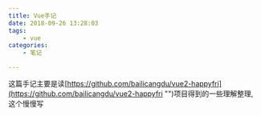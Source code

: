```yaml
---
title: Vue手记
date: 2018-09-26 13:28:03
tags: 
    - vue 
categories: 
    - 笔记

---
```



这篇手记主要是读[https://github.com/bailicangdu/vue2-happyfri](https://github.com/bailicangdu/vue2-happyfri "")项目得到的一些理解整理, 这个慢慢写
  
<style> 
remark{
border: 1px solid #777;
border-radius: 4px;
padding-right: 2px;
padding-left: 2px;
color: #777;
background-color: #eee;
}
</style>